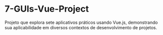 # 7-GUIs-Vue-Project
Projeto que explora sete aplicativos práticos usando Vue.js, demonstrando sua aplicabilidade em diversos contextos de desenvolvimento de projetos.
